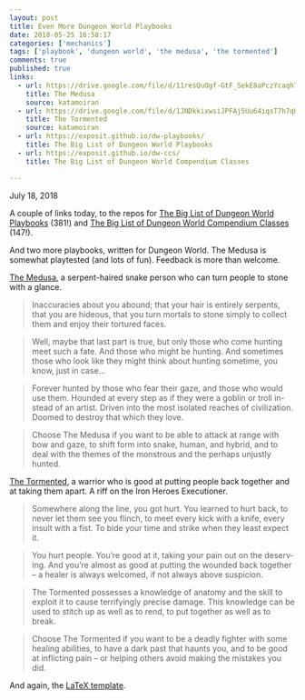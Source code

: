 ```yaml
---
layout: post
title: Even More Dungeon World Playbooks
date: 2018-05-25 16:58:17
categories: ['mechanics']
tags: ['playbook', 'dungeon world', 'the medusa', 'the tormented']
comments: true
published: true
links:
  - url: https://drive.google.com/file/d/11resQuOgf-GtF_SekE8aPczYcaqhTqk2
    title: The Medusa
    source: katamoiran
  - url: https://drive.google.com/file/d/1JNDkkixwsiJPFAj5Uu64iqsT7h7qUNeR
    title: The Tormented
    source: katamoiran
  - url: https://exposit.github.io/dw-playbooks/
    title: The Big List of Dungeon World Playbooks
  - url: https://exposit.github.io/dw-ccs/
    title: The Big List of Dungeon World Compendium Classes

---
```


July 18, 2018

A couple of links today, to the repos for [The Big List of Dungeon World Playbooks](https://exposit.github.io/dw-playbooks/) (381!) and [The Big List of Dungeon World Compendium Classes](https://exposit.github.io/dw-ccs/) (147!).

And two more playbooks, written for Dungeon World. The Medusa is somewhat playtested (and lots of fun).  Feedback is more than welcome.

[The Medusa](https://drive.google.com/file/d/11resQuOgf-GtF_SekE8aPczYcaqhTqk2/view), a serpent-haired snake person who can turn people to stone with a glance.

<!--more-->

> Inaccuracies about you abound; that your hair is entirely serpents, that you are hideous, that you turn mortals to stone simply to collect them and enjoy their tortured faces.

> Well, maybe that last part is true, but only those who come hunting meet such a fate. And those who might be hunting. And sometimes those who look like they might think about hunting sometime, you know, just in case...

> Forever hunted by those who fear their gaze, and those who would use them. Hounded at every step as if they were a goblin or troll in- stead of an artist. Driven into the most isolated reaches of civilization. Doomed to destroy that which they love.

> Choose The Medusa if you want to be able to attack at range with bow and gaze, to shift form into snake, human, and hybrid, and to deal with the themes of the monstrous and the perhaps unjustly hunted.

[The Tormented](https://drive.google.com/file/d/1JNDkkixwsiJPFAj5Uu64iqsT7h7qUNeR), a warrior who is good at putting people back together and at taking them apart. A riff on the Iron Heroes Executioner.


> Somewhere along the line, you got hurt. You learned to hurt back, to never let them see you flinch, to meet every kick with a knife, every insult with a fist. To bide your time and strike when they least expect it.

> You hurt people. You’re good at it, taking your pain out on the deserv- ing. And you’re almost as good at putting the wounded back together – a healer is always welcomed, if not always above suspicion.

> The Tormented possesses a knowledge of anatomy and the skill to exploit it to cause terrifyingly precise damage. This knowledge can be used to stitch up as well as to rend, to put together as well as to break.

> Choose The Tormented if you want to be a deadly fighter with some healing abilities, to have a dark past that haunts you, and to be good at inflicting pain – or helping others avoid making the mistakes you did.

And again, the [LaTeX template](https://github.com/exposit/dw-min-template-latex).
